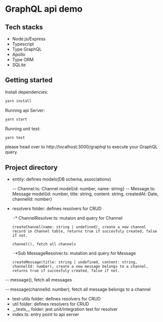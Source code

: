 # GraphQL api demo

## Tech stacks

- Node.js/Express
- Typescript
- Type GraphQL
- Apollo
- Type ORM
- SQLite

## Getting started

Install dependencies:

```sh
yarn install
```

Running api Server:

```sh
yarn start
```

Running unit test:

```sh
yarn test
```

please head over to http://localhost:3000/graphql to execute your GraphQL query.

## Project directory

- entity: defines models(DB schema, associations)

  -- Channel.ts: Channel model{id: number, name: string}
  -- Message.ts: Message model{id: number, title: string, content: string, createdAt: Date, channelId: number}

- resolvers folder: defines resolvers for CRUD

  ⋅⋅\* ChannelResolver.ts: mutaion and query for Channel

      createChannel(name: string | undefined), create a new channel record in Channel table, returns true if succesfuly created, false if not.

      channel(), fetch all channels

  ⋅⋅\*Sub MessageResolver.ts: mutation and query for Message

      createMessage(title: string | undefined, content: string, channelId: number), create a new message belongs to a channel, returns true if succesfuly created, false if not.

-- message(), fetch all messages

-- message(channelId: number), fetch all message belongs to a channel

- test-utils folder: defines resolvers for CRUD
- util folder: defines resolvers for CRUD
- \_\_tests\_\_ folder: jest unit/integration test for resolver
- index.ts: entry point to api server

